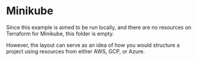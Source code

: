 # Minikube

Since this example is aimed to be run locally, and there are no resources on Terraform for Minikube, this folder is empty.

However, the layout can serve as an idea of how you would structure a project using resources from either AWS, GCP, or Azure.
